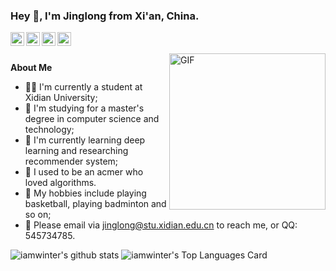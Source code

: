 ### Hey :wave:, I'm Jinglong from Xi'an, China.

<a href="https://github.com/iamwinter">
  <img align="left" alt="iamwinter's Github" width="22px" src="https://cdn.jsdelivr.net/npm/simple-icons@v3/icons/github.svg" />
</a>
<a href="https://codeforces.com/profile/winter2121">
  <img align="left" alt="iamwinter's Codeforces" width="22px" src="https://cdn.jsdelivr.net/npm/simple-icons@v3/icons/codeforces.svg" />
</a>
<a href="https://blog.csdn.net/winter2121">
  <img align="left" alt="iamwinter's Blog" width="22px" src="https://cdn.jsdelivr.net/npm/simple-icons@v3/icons/codio.svg" />
</a>
<a href="https://www.zhihu.com/people/spring21212121">
  <img align="left" alt="Winter's Zhihu" width="22px" src="https://cdn.jsdelivr.net/npm/simple-icons@v3/icons/zhihu.svg" />
</a>

<br />
<br />

<img align="right" alt="GIF" width="250px" src="https://i.pinimg.com/originals/e4/26/70/e426702edf874b181aced1e2fa5c6cde.gif" />

**About Me**

- 👨‍💻 I'm currently a student at Xidian University;
- 💼 I'm studying for a master's degree in computer science and technology;
- 🌱 I'm currently learning deep learning and researching recommender system;
- 📝 I used to be an acmer who loved algorithms.
- 🤔 My hobbies include playing basketball, playing badminton and so on;
- 💬 Please email via jinglong@stu.xidian.edu.cn to reach me, or QQ: 545734785.

![iamwinter's github stats](https://github-readme-stats.vercel.app/api?username=iamwinter&show_icons=true&hide_border=true)
![iamwinter's Top Languages Card](https://github-readme-stats.vercel.app/api/top-langs/?username=iamwinter&langs_count=8&hide=Jupyter%20Notebook&hide_border=true&exclude_repo&layout=compact&custom_title=Most%20Used%20Languages%20(Top%208))
